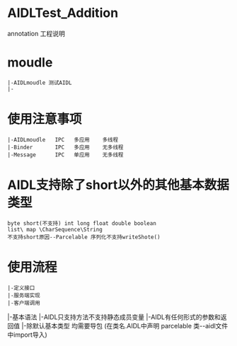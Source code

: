 # AIDLTest_Addition
annotation 工程说明
# moudle
    |-AIDLmoudle 测试AIDL
    |-

# 使用注意事项
    |-AIDLmoudle   IPC   多应用    多线程
    |-Binder       IPC   多应用    无多线程
    |-Message      IPC   单应用    无多线程

# AIDL支持除了short以外的其他基本数据类型
    byte short(不支持) int long float double boolean
    list\ map \CharSequence\String
    不支持short原因--Parcelable 序列化不支持writeShote()

# 使用流程
    |-定义接口
    |-服务端实现
    |-客户端调用
  |-基本语法
    |-AIDL只支持方法不支持静态成员变量
    |-AIDL有任何形式的参数和返回值
    |-除默认基本类型 均需要导包 (在类名.AIDL中声明 parcelable 类--aidl文件中import导入)





